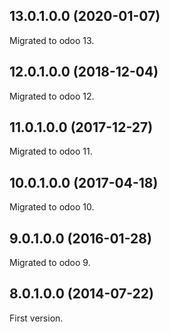 ## 13.0.1.0.0 (2020-01-07)

Migrated to odoo 13.

## 12.0.1.0.0 (2018-12-04)

Migrated to odoo 12.

## 11.0.1.0.0 (2017-12-27)

Migrated to odoo 11.

## 10.0.1.0.0 (2017-04-18)

Migrated to odoo 10.

## 9.0.1.0.0 (2016-01-28)

Migrated to odoo 9.

## 8.0.1.0.0 (2014-07-22)

First version.

